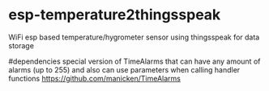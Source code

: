 # esp-temperature2thingsspeak
WiFi esp based temperature/hygrometer sensor using thingsspeak for data storage

#dependencies
special version of TimeAlarms
that can have any amount of alarms (up to 255)
and also can use parameters when calling handler functions
https://github.com/manicken/TimeAlarms 
